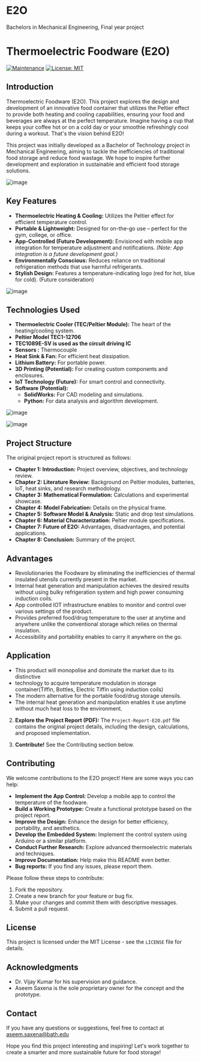 # E2O
Bachelors in Mechanical Engineering, Final year project

# Thermoelectric Foodware (E2O)
[![Maintenance](https://img.shields.io/badge/Maintained%3F-yes-green.svg)](https://GitHub.com/Naereen/StrapDown.js/graphs/commit-activity)
[![License: MIT](https://img.shields.io/badge/License-MIT-yellow.svg)](https://opensource.org/licenses/MIT)

## Introduction

Thermoelectric Foodware (E2O). This project explores the design and development of an innovative food container that utilizes the Peltier effect to provide both heating and cooling capabilities, ensuring your food and beverages are always at the perfect temperature. Imagine having a cup that keeps your coffee hot or on a cold day or your smoothie refreshingly cool during a workout.  That's the vision behind E2O!

This project was initially developed as a Bachelor of Technology project in Mechanical Engineering, aiming to tackle the inefficiencies of traditional food storage and reduce food wastage. We hope to inspire further development and exploration in sustainable and efficient food storage solutions.

![image](https://github.com/user-attachments/assets/84aea47c-7fff-49a4-871f-4360c00b5c4f)

##  Key Features

*   **Thermoelectric Heating & Cooling:** Utilizes the Peltier effect for efficient temperature control.
*   **Portable & Lightweight:** Designed for on-the-go use – perfect for the gym, college, or office.
*   **App-Controlled (Future Development):** Envisioned with mobile app integration for temperature adjustment and notifications.  *(Note: App integration is a future development goal.)*
*   **Environmentally Conscious:** Reduces reliance on traditional refrigeration methods that use harmful refrigerants.
*   **Stylish Design:** Features a temperature-indicating logo (red for hot, blue for cold). (Future consideration)

![image](https://github.com/user-attachments/assets/f26b5fbb-2860-4055-9cd4-cd64810b5fe1)

##  Technologies Used

*   **Thermoelectric Cooler (TEC/Peltier Module):** The heart of the heating/cooling system.
*   **Peltier Model TEC1-12706**
*   **TEC1089E-SV is used as the circuit driving IC**
*   **Sensors :** Thermocouple
*   **Heat Sink & Fan:**  For efficient heat dissipation. 
*   **Lithium Battery:** For portable power.
*   **3D Printing (Potential):** For creating custom components and enclosures.
*   **IoT Technology (Future):**  For smart control and connectivity.
*   **Software (Potential):**
    *   **SolidWorks:** For CAD modeling and simulations.
    *   **Python:** For data analysis and algorithm development.
 
![image](https://github.com/user-attachments/assets/f0852640-dcb1-440f-b5a1-55f82ed09805)


![image](https://github.com/user-attachments/assets/d802c0a4-dc00-42eb-8057-73ad4b917ca3)



## Project Structure

The original project report is structured as follows:

*   **Chapter 1: Introduction:** Project overview, objectives, and technology review.
*   **Chapter 2: Literature Review:** Background on Peltier modules, batteries, IoT, heat sinks, and research methodology.
*   **Chapter 3: Mathematical Formulation:** Calculations and experimental showcase.
*   **Chapter 4: Model Fabrication:** Details on the physical frame.
*   **Chapter 5: Software Model & Analysis:** Static and drop test simulations.
*   **Chapter 6: Material Characterization:** Peltier module specifications.
*   **Chapter 7: Future of E2O:** Advantages, disadvantages, and potential applications.
*   **Chapter 8: Conclusion:** Summary of the project.

## Advantages

* Revolutionaries the Foodware by eliminating the inefficiencies of thermal insulated utensils currently present in the market.
* Internal heat generation and manipulation achieves the desired results without using bulky refrigeration system and high power consuming induction coils.
* App controlled IOT infrastructure enables to monitor and control over various settings of the product.
* Provides preferred food/drug temperature to the user at anytime and anywhere unlike the conventional storage which relies on thermal insulation.
* Accessibility and portability enables to carry it anywhere on the go.

## Application

* This product will monopolise and dominate the market due to its distinctive
* technology to acquire temperature modulation in storage container(Tiffin, Bottles, Electric Tiffin using induction coils)
* The modern alternative for the portable food/drug storage utensils.
* The internal heat generation and manipulation enables it use anytime without much heat loss to the environment.

2.  **Explore the Project Report (PDF):** The `Project-Report-E2O.pdf` file contains the original project details, including the design, calculations, and proposed implementation.

3.  **Contribute!**  See the Contributing section below.

## Contributing

We welcome contributions to the E2O project! Here are some ways you can help:

*   **Implement the App Control:** Develop a mobile app to control the temperature of the foodware. 
*   **Build a Working Prototype:** Create a functional prototype based on the project report.
*   **Improve the Design:** Enhance the design for better efficiency, portability, and aesthetics. 
*   **Develop the Embedded System:** Implement the control system using Arduino or a similar platform.
*   **Conduct Further Research:** Explore advanced thermoelectric materials and techniques.
*   **Improve Documentation:**  Help make this README even better.
*   **Bug reports:** If you find any issues, please report them.

Please follow these steps to contribute:

1.  Fork the repository.
2.  Create a new branch for your feature or bug fix.
3.  Make your changes and commit them with descriptive messages.
4.  Submit a pull request.

## License

This project is licensed under the MIT License - see the `LICENSE` file for details.

## Acknowledgments

*   Dr. Vijay Kumar for his supervision and guidance.
*   Aseem Saxena is the sole proprietary owner for the concept and the prototype.

## Contact

If you have any questions or suggestions, feel free to contact at aseem.saxena@bath.edu

Hope you find this project interesting and inspiring! Let's work together to create a smarter and more sustainable future for food storage!
